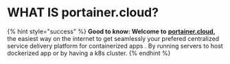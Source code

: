 # WHAT IS portainer.cloud?

{% hint style="success" %}
**Good to know: Welcome to** [**portainer.cloud**](https://app.portainer.cloud)**,** the easiest way on the internet to get seamlessly your prefered centralized service delivery platform for containerized apps . By running servers to host dockerized app or by having a k8s cluster.
{% endhint %}

